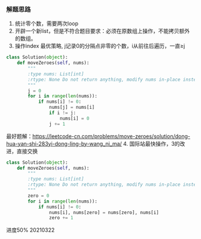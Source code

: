 ### 解题思路
1. 统计零个数，需要两次loop
2. 开辟一个新list，但是不符合题目要求：必须在原数组上操作，不能拷贝额外的数组。
3. 操作index 最优策略, j记录0的分隔点非零的个数，i从前往后遍历，一直≥j
```python
class Solution(object):
    def moveZeroes(self, nums):
        """
        :type nums: List[int]
        :rtype: None Do not return anything, modify nums in-place instead.
        """
        j = 0
        for i in range(len(nums)):
            if nums[i] != 0:
                nums[j] = nums[i]
                if i != j:
                    nums[i] = 0
                j += 1
```
最好题解：https://leetcode-cn.com/problems/move-zeroes/solution/dong-hua-yan-shi-283yi-dong-ling-by-wang_ni_ma/
4. 国际站最快操作，3的改进，直接交换
```python
class Solution(object):
    def moveZeroes(self, nums):
        """
        :type nums: List[int]
        :rtype: None Do not return anything, modify nums in-place instead.
        """
        zero = 0 
        for i in range(len(nums)):
            if nums[i] != 0:
                nums[i], nums[zero] = nums[zero], nums[i]
                zero += 1
```
进度50% 20210322